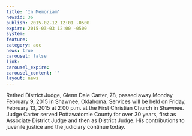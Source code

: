 ```yaml
---
title: 'In Memoriam'
newsid: 36
publish: 2015-02-12 12:01 -0500
expire: 2015-03-03 12:00 -0500
system: 
feature: 
category: aoc
news: true
carousel: false
link: 
carousel_expire: 
carousel_content: ''
layout: news
---
```

<p>Retired District Judge, Glenn Dale Carter, 78, passed away Monday February 9, 2015 in Shawnee, Oklahoma. Services will be held on Friday, February 13, 2015 at 2:00 p.m. at the First Christian Church in Shawnee. Judge Carter served Pottawatomie County for over 30 years, first as Associate District Judge and then as District Judge. His contributions to juvenile justice and the judiciary continue today.</p>